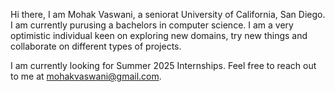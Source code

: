 Hi there, I am Mohak Vaswani, a seniorat University of California, San Diego. I am currently purusing a bachelors in computer science. 
I am a very optimistic individual keen on exploring new domains, try new things and collaborate on different types of projects.

I am currently looking for Summer 2025 Internships. Feel free to reach out to me at mohakvaswani@gmail.com.
